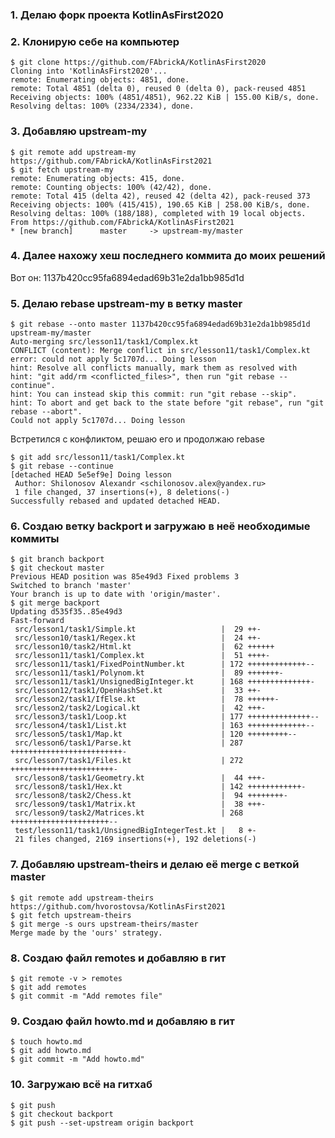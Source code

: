 ### 1. Делаю форк проекта KotlinAsFirst2020

### 2. Клонирую себе на компьютер

	$ git clone https://github.com/FAbrickA/KotlinAsFirst2020
	Cloning into 'KotlinAsFirst2020'...
	remote: Enumerating objects: 4851, done.
	remote: Total 4851 (delta 0), reused 0 (delta 0), pack-reused 4851
	Receiving objects: 100% (4851/4851), 962.22 KiB | 155.00 KiB/s, done.
	Resolving deltas: 100% (2334/2334), done.

### 3. Добавляю upstream-my

	$ git remote add upstream-my https://github.com/FAbrickA/KotlinAsFirst2021
	$ git fetch upstream-my
	remote: Enumerating objects: 415, done.
	remote: Counting objects: 100% (42/42), done.
	remote: Total 415 (delta 42), reused 42 (delta 42), pack-reused 373
	Receiving objects: 100% (415/415), 190.65 KiB | 258.00 KiB/s, done.
	Resolving deltas: 100% (188/188), completed with 19 local objects.
	From https://github.com/FAbrickA/KotlinAsFirst2021
	* [new branch]      master     -> upstream-my/master


### 4. Далее нахожу хеш последнего коммита до моих решений
Вот он: 1137b420cc95fa6894edad69b31e2da1bb985d1d

### 5. Делаю rebase upstream-my в ветку master

	$ git rebase --onto master 1137b420cc95fa6894edad69b31e2da1bb985d1d upstream-my/master
	Auto-merging src/lesson11/task1/Complex.kt
	CONFLICT (content): Merge conflict in src/lesson11/task1/Complex.kt
	error: could not apply 5c1707d... Doing lesson
	hint: Resolve all conflicts manually, mark them as resolved with
	hint: "git add/rm <conflicted_files>", then run "git rebase --continue".
	hint: You can instead skip this commit: run "git rebase --skip".
	hint: To abort and get back to the state before "git rebase", run "git rebase --abort".
	Could not apply 5c1707d... Doing lesson

Встретился с конфликтом, решаю его и продолжаю rebase

	$ git add src/lesson11/task1/Complex.kt
	$ git rebase --continue
	[detached HEAD 5e5ef9e] Doing lesson
	 Author: Shilonosov Alexandr <schilonosov.alex@yandex.ru>
	 1 file changed, 37 insertions(+), 8 deletions(-)
	Successfully rebased and updated detached HEAD.

### 6. Создаю ветку backport и загружаю в неё необходимые коммиты

	$ git branch backport
	$ git checkout master
	Previous HEAD position was 85e49d3 Fixed problems 3
	Switched to branch 'master'
	Your branch is up to date with 'origin/master'.
	$ git merge backport
	Updating d535f35..85e49d3
	Fast-forward
	 src/lesson1/task1/Simple.kt                   |  29 ++-
	 src/lesson10/task1/Regex.kt                   |  24 ++-
	 src/lesson10/task2/Html.kt                    |  62 ++++++
	 src/lesson11/task1/Complex.kt                 |  51 ++++-
	 src/lesson11/task1/FixedPointNumber.kt        | 172 +++++++++++++--
	 src/lesson11/task1/Polynom.kt                 |  89 +++++++-
	 src/lesson11/task1/UnsignedBigInteger.kt      | 168 ++++++++++++++-
	 src/lesson12/task1/OpenHashSet.kt             |  33 ++-
	 src/lesson2/task1/IfElse.kt                   |  78 ++++++-
	 src/lesson2/task2/Logical.kt                  |  42 +++-
	 src/lesson3/task1/Loop.kt                     | 177 ++++++++++++++--
	 src/lesson4/task1/List.kt                     | 163 +++++++++++++--
	 src/lesson5/task1/Map.kt                      | 120 +++++++++--
	 src/lesson6/task1/Parse.kt                    | 287 +++++++++++++++++++++++++-
	 src/lesson7/task1/Files.kt                    | 272 +++++++++++++++++++++++-
	 src/lesson8/task1/Geometry.kt                 |  44 +++-
	 src/lesson8/task1/Hex.kt                      | 142 ++++++++++++-
	 src/lesson8/task2/Chess.kt                    |  94 ++++++++-
	 src/lesson9/task1/Matrix.kt                   |  38 +++-
	 src/lesson9/task2/Matrices.kt                 | 268 ++++++++++++++++++++++--
	 test/lesson11/task1/UnsignedBigIntegerTest.kt |   8 +-
	 21 files changed, 2169 insertions(+), 192 deletions(-)

### 7. Добавляю upstream-theirs и делаю её merge с веткой master

	$ git remote add upstream-theirs https://github.com/hvorostovsa/KotlinAsFirst2021
	$ git fetch upstream-theirs
	$ git merge -s ours upstream-theirs/master
	Merge made by the 'ours' strategy.

### 8. Создаю файл remotes и добавляю в гит

	$ git remote -v > remotes
	$ git add remotes
	$ git commit -m "Add remotes file"

### 9. Создаю файл howto.md и добавляю в гит

	$ touch howto.md
	$ git add howto.md
	$ git commit -m "Add howto.md"

### 10. Загружаю всё на гитхаб

	$ git push
	$ git checkout backport
	$ git push --set-upstream origin backport

